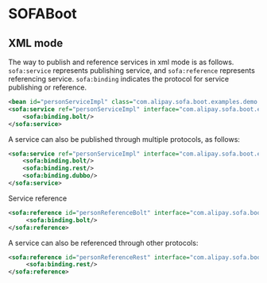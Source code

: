 # SOFABoot

## XML mode

The way to publish and reference services in xml mode is as follows. `sofa:service` represents publishing service, and `sofa:reference` represents referencing service. `sofa:binding` indicates the protocol for service publishing or reference.
```xml
<bean id="personServiceImpl" class="com.alipay.sofa.boot.examples.demo.rpc.bean.PersonServiceImpl"/>
<sofa:service ref="personServiceImpl" interface="com.alipay.sofa.boot.examples.demo.rpc.bean.PersonService">
    <sofa:binding.bolt/>
</sofa:service>
```

A service can also be published through multiple protocols, as follows:
```xml
<sofa:service ref="personServiceImpl" interface="com.alipay.sofa.boot.examples.demo.rpc.bean.PersonService">
    <sofa:binding.bolt/>
    <sofa:binding.rest/>
    <sofa:binding.dubbo/>
</sofa:service>
```


Service reference

```xml
<sofa:reference id="personReferenceBolt" interface="com.alipay.sofa.boot.examples.demo.rpc.bean.PersonService">
     <sofa:binding.bolt/>
</sofa:reference>
```

A service can also be referenced through other protocols:

```xml
<sofa:reference id="personReferenceRest" interface="com.alipay.sofa.boot.examples.demo.rpc.bean.PersonService">
     <sofa:binding.rest/>
</sofa:reference>
```
